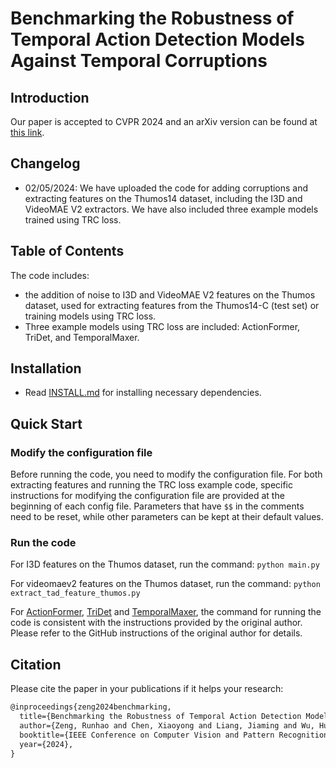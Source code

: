# Benchmarking the Robustness of Temporal Action Detection Models Against Temporal Corruptions

## Introduction

Our paper is accepted to CVPR 2024 and an arXiv version can be found at [this link](https://arxiv.org/abs/2403.20254).

## Changelog

- 02/05/2024: We have uploaded the code for adding corruptions and extracting features on the Thumos14 dataset, including the I3D and VideoMAE V2 extractors. We have also included three example models trained using TRC loss.

## Table of Contents

The code includes:

- the addition of noise to I3D and VideoMAE V2 features on the Thumos dataset, used for extracting features from the Thumos14-C (test set) or training models using TRC loss. 
- Three example models using TRC loss are included: ActionFormer, TriDet, and TemporalMaxer.

## Installation

- Read [INSTALL.md](./INSTALL.md) for installing necessary dependencies.

## Quick Start

### Modify the configuration file

Before running the code, you need to modify the configuration file. For both extracting features and running the TRC loss example code, specific instructions for modifying the configuration file are provided at the beginning of each config file. Parameters that have `$$` in the comments need to be reset, while other parameters can be kept at their default values.

### Run the code

For I3D features on the Thumos dataset, run the command: `python main.py`

For videomaev2 features on the Thumos dataset, run the command: `python extract_tad_feature_thumos.py`

For [ActionFormer](https://github.com/happyharrycn/actionformer_release), [TriDet](https://github.com/dingfengshi/tridet) and [TemporalMaxer](https://github.com/TuanTNG/TemporalMaxer), the command for running the code is consistent with the instructions provided by the original author. Please refer to the GitHub instructions of the original author for details.



## Citation

Please cite the paper in your publications if it helps your research:

```latex
@inproceedings{zeng2024benchmarking,
  title={Benchmarking the Robustness of Temporal Action Detection Models Against Temporal Corruptions},
  author={Zeng, Runhao and Chen, Xiaoyong and Liang, Jiaming and Wu, Huisi and Cao, Guangzhong and Guo, Yong},
  booktitle={IEEE Conference on Computer Vision and Pattern Recognition},
  year={2024},
}
```